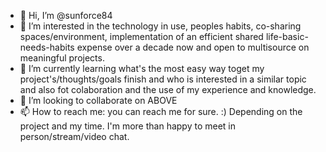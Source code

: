 - 👋 Hi, I’m @sunforce84
- 👀 I’m interested in the technology in use, peoples habits, co-sharing spaces/environment, implementation of an efficient shared life-basic-needs-habits expense over a decade now and open to multisource on meaningful projects.
- 🌱 I’m currently learning what's the most easy way toget my project's/thoughts/goals finish and who is interested in a similar topic and also fot colaboration and the use of my experience and knowledge.
- 💞️ I’m looking to collaborate on ABOVE
- 📫 How to reach me: you can reach me for sure. :) Depending on the project and my time. I'm more than happy to meet in person/stream/video chat.

<!---
sunforce84/sunforce84 is a ✨ special ✨ repository because its `README.md` (this file) appears on your GitHub profile.
You can click the Preview link to take a look at your changes.
--->
